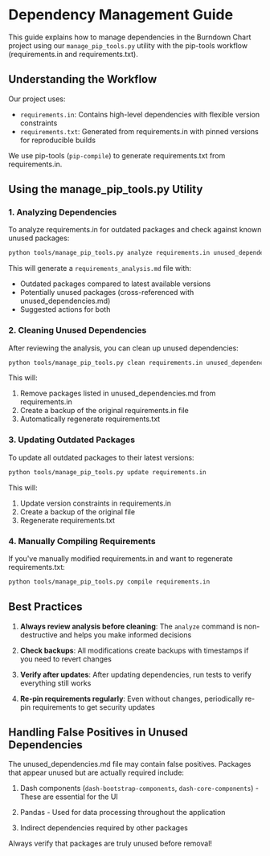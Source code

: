 # Dependency Management Guide

This guide explains how to manage dependencies in the Burndown Chart project using our `manage_pip_tools.py` utility with the pip-tools workflow (requirements.in and requirements.txt).

## Understanding the Workflow

Our project uses:

- `requirements.in`: Contains high-level dependencies with flexible version constraints
- `requirements.txt`: Generated from requirements.in with pinned versions for reproducible builds

We use pip-tools (`pip-compile`) to generate requirements.txt from requirements.in.

## Using the manage_pip_tools.py Utility

### 1. Analyzing Dependencies

To analyze requirements.in for outdated packages and check against known unused packages:

```bash
python tools/manage_pip_tools.py analyze requirements.in unused_dependencies.md
```

This will generate a `requirements_analysis.md` file with:

- Outdated packages compared to latest available versions
- Potentially unused packages (cross-referenced with unused_dependencies.md)
- Suggested actions for both

### 2. Cleaning Unused Dependencies

After reviewing the analysis, you can clean up unused dependencies:

```bash
python tools/manage_pip_tools.py clean requirements.in unused_dependencies.md
```

This will:

1. Remove packages listed in unused_dependencies.md from requirements.in
2. Create a backup of the original requirements.in file
3. Automatically regenerate requirements.txt

### 3. Updating Outdated Packages

To update all outdated packages to their latest versions:

```bash
python tools/manage_pip_tools.py update requirements.in
```

This will:

1. Update version constraints in requirements.in
2. Create a backup of the original file
3. Regenerate requirements.txt

### 4. Manually Compiling Requirements

If you've manually modified requirements.in and want to regenerate requirements.txt:

```bash
python tools/manage_pip_tools.py compile requirements.in
```

## Best Practices

1. **Always review analysis before cleaning**: The `analyze` command is non-destructive and helps you make informed decisions

2. **Check backups**: All modifications create backups with timestamps if you need to revert changes

3. **Verify after updates**: After updating dependencies, run tests to verify everything still works

4. **Re-pin requirements regularly**: Even without changes, periodically re-pin requirements to get security updates

## Handling False Positives in Unused Dependencies

The unused_dependencies.md file may contain false positives. Packages that appear unused but are actually required include:

1. Dash components (`dash-bootstrap-components`, `dash-core-components`) - These are essential for the UI

2. Pandas - Used for data processing throughout the application

3. Indirect dependencies required by other packages

Always verify that packages are truly unused before removal!
